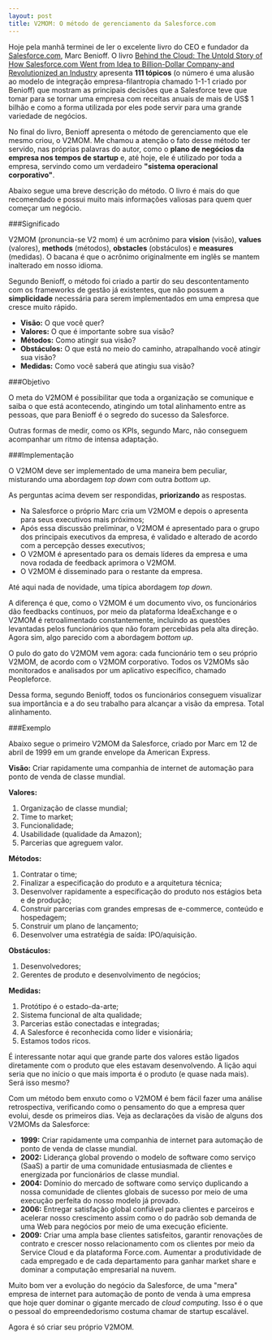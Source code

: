 ```yaml
---
layout: post
title: V2MOM: O método de gerenciamento da Salesforce.com
---
```


Hoje pela manhã terminei de ler o excelente livro do CEO e fundador da [Salesforce.com](htt://salesforce.com), Marc Benioff. O livro [Behind the Cloud: The Untold Story of How Salesforce.com Went from Idea to Billion-Dollar Company-and Revolutionized an Industry](http://www.amazon.com/Behind-Cloud-Salesforce-com-Billion-Dollar-Company/dp/0470521163/ref=tmm_hrd_title_0) apresenta __111 tópicos__ (o número é uma alusão ao modelo de integração empresa-filantropia chamado 1-1-1 criado por Benioff) que mostram as principais decisões que a Salesforce teve que tomar para se tornar uma empresa com receitas anuais de mais de US$ 1 bilhão e como a forma utilizada por eles pode servir para uma grande variedade de negócios.

No final do livro, Benioff apresenta o método de gerenciamento que ele mesmo criou, o V2MOM. Me chamou a atenção o fato desse método ter servido, nas próprias palavras do autor, como o __plano de negócios da empresa nos tempos de startup__ e, até hoje, ele é utilizado por toda a empresa, servindo como um verdadeiro __"sistema operacional corporativo"__.

Abaixo segue uma breve descrição do método. O livro é mais do que recomendado e possui muito mais informações valiosas para quem quer começar um negócio.

###Significado

V2MOM (pronuncia-se V2 mom) é um acrônimo para __vision__ (visão), __values__ (valores), __methods__ (métodos), __obstacles__ (obstáculos) e __measures__ (medidas). O bacana é que o acrônimo originalmente em inglês se mantem inalterado em nosso idioma.

Segundo Benioff, o método foi criado a partir do seu descontentamento com os frameworks de gestão já existentes, que não possuem a __simplicidade__ necessária para serem implementados em uma empresa que cresce muito rápido.

* __Visão:__ O que você quer?
* __Valores:__ O que é importante sobre sua visão?
* __Métodos:__ Como atingir sua visão?
* __Obstáculos:__ O que está no meio do caminho, atrapalhando você atingir sua visão?
* __Medidas:__ Como você saberá que atingiu sua visão?

###Objetivo

O meta do V2MOM é possibilitar que toda a organização se comunique e saiba o que está acontecendo, atingindo um total alinhamento entre as pessoas, que para Benioff é o segredo do sucesso da Salesforce. 

Outras formas de medir, como os KPIs, segundo Marc, não conseguem acompanhar um ritmo de intensa adaptação.

###Implementação

O V2MOM deve ser implementado de uma maneira bem peculiar, misturando uma abordagem _top down_ com outra _bottom up_.
 
As perguntas acima devem ser respondidas, __priorizando__ as respostas.

* Na Salesforce o próprio Marc cria um V2MOM e depois o apresenta para seus executivos mais próximos;
* Após essa discussão preliminar, o V2MOM é apresentado para o grupo dos principais executivos da empresa, é validado e alterado de acordo com a percepção desses executivos;
* O V2MOM é apresentado para os demais líderes da empresa e uma nova rodada de feedback aprimora o V2MOM.
* O V2MOM é disseminado para o restante da empresa.

Até aqui nada de novidade, uma típica abordagem _top down_.

A diferença é que, como o V2MOM é um documento vivo, os funcionários dão feedbacks contínuos, por meio da plataforma IdeaExchange e o V2MOM é retroalimentado constantemente, incluindo as questões levantadas pelos funcionários que não foram percebidas pela alta direção. Agora sim, algo parecido com a abordagem _bottom up_.

O pulo do gato do V2MOM vem agora: cada funcionário tem o seu próprio V2MOM, de acordo com o V2MOM corporativo. Todos os V2MOMs são monitorados e analisados por um aplicativo específico, chamado Peopleforce.

Dessa forma, segundo Benioff, todos os funcionários conseguem visualizar sua importância e a do seu trabalho para alcançar a visão da empresa. Total alinhamento.

###Exemplo

Abaixo segue o primeiro V2MOM da Salesforce, criado por Marc em 12 de abril de 1999 em um grande envelope da American Express.

__Visão:__ Criar rapidamente uma companhia de internet de automação para ponto de venda de classe mundial.

__Valores:__
1. Organização de classe mundial;
2. Time to market;
3. Funcionalidade;
4. Usabilidade (qualidade da Amazon);
5. Parcerias que agreguem valor.

__Métodos:__
1. Contratar o time;
2. Finalizar a especificação do produto e a arquitetura técnica;
3. Desenvolver rapidamente a especificação do produto nos estágios beta e de produção;
4. Construir parcerias com grandes empresas de e-commerce, conteúdo e hospedagem;
5. Construir um plano de lançamento;
6. Desenvolver uma estratégia de saída: IPO/aquisição.

__Obstáculos:__
1. Desenvolvedores;
2. Gerentes de produto e desenvolvimento de negócios;

__Medidas:__
1. Protótipo é o estado-da-arte;
2. Sistema funcional de alta qualidade;
3. Parcerias estão conectadas e integradas;
4. A Salesforce é reconhecida como líder e visionária;
5. Estamos todos ricos.

É interessante notar aqui que grande parte dos valores estão ligados diretamente com o produto que eles estavam desenvolvendo. A lição aqui seria que no início o que mais importa é o produto (e quase nada mais). Será isso mesmo?

Com um método bem enxuto como o V2MOM é bem fácil fazer uma análise retrospectiva, verificando como o pensamento do que a empresa quer evolui, desde os primeiros dias. Veja as declarações da visão de alguns dos V2MOMs da Salesforce:

* __1999:__ Criar rapidamente uma companhia de internet para automação de ponto de venda de classe mundial.
* __2002:__ Liderança global provendo o modelo de software como serviço (SaaS) a partir de uma comunidade entusiasmada de clientes e energizada por funcionários de classe mundial.
* __2004:__ Domínio do mercado de software como serviço duplicando a nossa comunidade de clientes globais de sucesso por meio de uma execução perfeita do nosso modelo já provado.
* __2006:__ Entregar satisfação global confiável para clientes e parceiros e acelerar nosso crescimento assim como o do padrão sob demanda de uma Web para negócios por meio de uma execução eficiente.
* __2009:__ Criar uma ampla base clientes satisfeitos, garantir renovações de contrato e crescer nosso relacionamento com os clientes por meio da Service Cloud e da plataforma Force.com. Aumentar a produtividade de cada empregado e de cada departamento para ganhar market share  e dominar a computação empresarial na nuvem.

Muito bom ver a evolução do negócio da Salesforce, de uma "mera" empresa de internet para automação de ponto de venda à uma empresa que hoje quer dominar o gigante mercado de _cloud computing_. Isso é o que o pessoal do empreendedorismo costuma chamar de startup escalável.

Agora é só criar seu próprio V2MOM.
